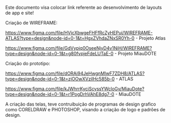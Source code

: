 Este documento visa colocar link referente ao desenvolvimento
de layouts de app e site!

Criação de WIREFRAME:

https://www.figma.com/file/HVjcXbwgeFHFfRcZyHEPuj/WIREFRAME-ATLAS?type=design&node-id=0-1&t=HgxZVhdaZNxSR0Yh-0 - Projeto Atlas

https://www.figma.com/file/GdVypjq0OseeNjyD4v1NiH/WIREFRAME?type=design&node-id=0-1&t=g80fvpjeFdeLUTaE-0 - Projeto MiauDOTE

Criação do prototipo:

https://www.figma.com/file/dORAi94JeHwgnMlwF7ZDH8/ATLAS?type=design&node-id=0-1&t=zjOOwXVzilHc585b-0 - ATLAS

https://www.figma.com/file/kJWhrrKyciScyssYWcloGv/MiauDote?type=design&node-id=0-1&t=r1PogDrhVAhE8dg7-0 - MiauDOTE

A criação das telas, teve contruibuição de programas de design grafico como CORELDRAW e PHOTOSHOP, visando a criação de logo e padrões de design.
